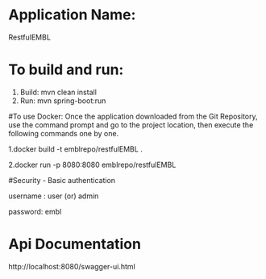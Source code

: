 # Application Name:  
RestfulEMBL

# To build and run:
1. Build: mvn clean install
2. Run: mvn spring-boot:run

#To use Docker:
Once the application downloaded from the Git Repository, use the command prompt and go to the project location, then execute the following commands one by one.

1.docker build -t emblrepo/restfulEMBL .

2.docker run -p 8080:8080 emblrepo/restfulEMBL

#Security - Basic authentication

username : user (or) admin

password: embl

# Api Documentation

http://localhost:8080/swagger-ui.html
